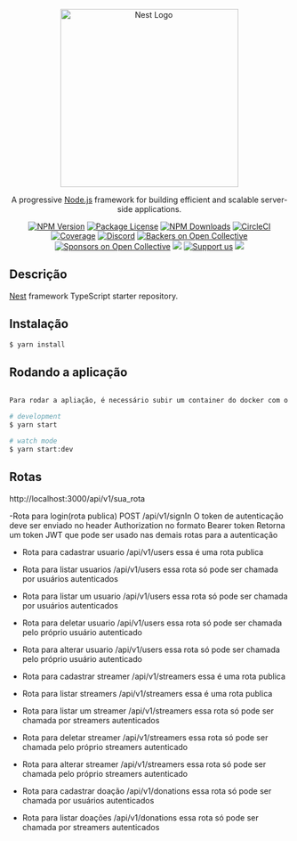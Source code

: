 <p align="center">
  <a href="http://nestjs.com/" target="blank"><img src="https://nestjs.com/img/logo_text.svg" width="320" alt="Nest Logo" /></a>
</p>

[circleci-image]: https://img.shields.io/circleci/build/github/nestjs/nest/master?token=abc123def456
[circleci-url]: https://circleci.com/gh/nestjs/nest

  <p align="center">A progressive <a href="http://nodejs.org" target="_blank">Node.js</a> framework for building efficient and scalable server-side applications.</p>
    <p align="center">
<a href="https://www.npmjs.com/~nestjscore" target="_blank"><img src="https://img.shields.io/npm/v/@nestjs/core.svg" alt="NPM Version" /></a>
<a href="https://www.npmjs.com/~nestjscore" target="_blank"><img src="https://img.shields.io/npm/l/@nestjs/core.svg" alt="Package License" /></a>
<a href="https://www.npmjs.com/~nestjscore" target="_blank"><img src="https://img.shields.io/npm/dm/@nestjs/common.svg" alt="NPM Downloads" /></a>
<a href="https://circleci.com/gh/nestjs/nest" target="_blank"><img src="https://img.shields.io/circleci/build/github/nestjs/nest/master" alt="CircleCI" /></a>
<a href="https://coveralls.io/github/nestjs/nest?branch=master" target="_blank"><img src="https://coveralls.io/repos/github/nestjs/nest/badge.svg?branch=master#9" alt="Coverage" /></a>
<a href="https://discord.gg/G7Qnnhy" target="_blank"><img src="https://img.shields.io/badge/discord-online-brightgreen.svg" alt="Discord"/></a>
<a href="https://opencollective.com/nest#backer" target="_blank"><img src="https://opencollective.com/nest/backers/badge.svg" alt="Backers on Open Collective" /></a>
<a href="https://opencollective.com/nest#sponsor" target="_blank"><img src="https://opencollective.com/nest/sponsors/badge.svg" alt="Sponsors on Open Collective" /></a>
  <a href="https://paypal.me/kamilmysliwiec" target="_blank"><img src="https://img.shields.io/badge/Donate-PayPal-ff3f59.svg"/></a>
    <a href="https://opencollective.com/nest#sponsor"  target="_blank"><img src="https://img.shields.io/badge/Support%20us-Open%20Collective-41B883.svg" alt="Support us"></a>
  <a href="https://twitter.com/nestframework" target="_blank"><img src="https://img.shields.io/twitter/follow/nestframework.svg?style=social&label=Follow"></a>
</p>
  <!--[![Backers on Open Collective](https://opencollective.com/nest/backers/badge.svg)](https://opencollective.com/nest#backer)
  [![Sponsors on Open Collective](https://opencollective.com/nest/sponsors/badge.svg)](https://opencollective.com/nest#sponsor)-->

## Descrição

[Nest](https://github.com/nestjs/nest) framework TypeScript starter repository.

## Instalação

```bash
$ yarn install
```

## Rodando a aplicação

```bash

Para rodar a apliação, é necessário subir um container do docker com o comando docker-compose up -d

# development
$ yarn start

# watch mode
$ yarn start:dev
```
## Rotas
http://localhost:3000/api/v1/sua_rota

-Rota para login(rota publica)
POST /api/v1/signIn
O token de autenticação deve ser enviado no header Authorization no formato Bearer token
Retorna um token JWT que pode ser usado nas demais rotas para a autenticação

- Rota para cadastrar usuario /api/v1/users essa é uma rota publica
- Rota para listar usuarios /api/v1/users essa rota só pode ser chamada por usuários autenticados
- Rota para listar um usuario /api/v1/users essa rota só pode ser chamada por usuários autenticados
- Rota para deletar usuario /api/v1/users essa rota só pode ser chamada pelo próprio usuário autenticado
- Rota para alterar usuario /api/v1/users essa rota só pode ser chamada pelo próprio usuário autenticado

- Rota para cadastrar streamer /api/v1/streamers essa é uma rota publica
- Rota para listar streamers /api/v1/streamers essa é uma rota publica
- Rota para listar um streamer /api/v1/streamers essa rota só pode ser chamada por streamers autenticados
- Rota para deletar streamer /api/v1/streamers essa rota só pode ser chamada pelo próprio streamers autenticado
- Rota para alterar streamer /api/v1/streamers essa rota só pode ser chamada pelo próprio streamers autenticado

- Rota para cadastrar doação /api/v1/donations essa rota só pode ser chamada por usuários autenticados
- Rota para listar doações /api/v1/donations essa rota só pode ser chamada por streamers autenticados
